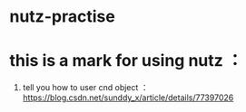 # nutz-practise

# this is a mark for using nutz ：
1. tell you  how to user cnd object ： https://blog.csdn.net/sunddy_x/article/details/77397026
